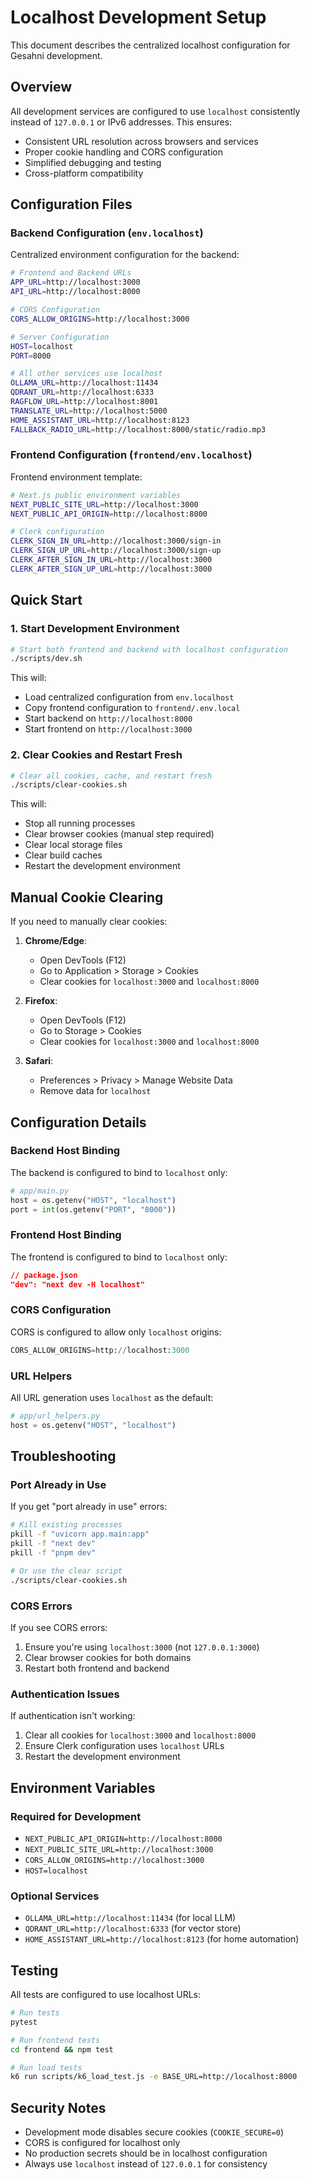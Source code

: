 # Localhost Development Setup

This document describes the centralized localhost configuration for Gesahni development.

## Overview

All development services are configured to use `localhost` consistently instead of `127.0.0.1` or IPv6 addresses. This ensures:

- Consistent URL resolution across browsers and services
- Proper cookie handling and CORS configuration
- Simplified debugging and testing
- Cross-platform compatibility

## Configuration Files

### Backend Configuration (`env.localhost`)

Centralized environment configuration for the backend:

```bash
# Frontend and Backend URLs
APP_URL=http://localhost:3000
API_URL=http://localhost:8000

# CORS Configuration
CORS_ALLOW_ORIGINS=http://localhost:3000

# Server Configuration
HOST=localhost
PORT=8000

# All other services use localhost
OLLAMA_URL=http://localhost:11434
QDRANT_URL=http://localhost:6333
RAGFLOW_URL=http://localhost:8001
TRANSLATE_URL=http://localhost:5000
HOME_ASSISTANT_URL=http://localhost:8123
FALLBACK_RADIO_URL=http://localhost:8000/static/radio.mp3
```

### Frontend Configuration (`frontend/env.localhost`)

Frontend environment template:

```bash
# Next.js public environment variables
NEXT_PUBLIC_SITE_URL=http://localhost:3000
NEXT_PUBLIC_API_ORIGIN=http://localhost:8000

# Clerk configuration
CLERK_SIGN_IN_URL=http://localhost:3000/sign-in
CLERK_SIGN_UP_URL=http://localhost:3000/sign-up
CLERK_AFTER_SIGN_IN_URL=http://localhost:3000
CLERK_AFTER_SIGN_UP_URL=http://localhost:3000
```

## Quick Start

### 1. Start Development Environment

```bash
# Start both frontend and backend with localhost configuration
./scripts/dev.sh
```

This will:
- Load centralized configuration from `env.localhost`
- Copy frontend configuration to `frontend/.env.local`
- Start backend on `http://localhost:8000`
- Start frontend on `http://localhost:3000`

### 2. Clear Cookies and Restart Fresh

```bash
# Clear all cookies, cache, and restart fresh
./scripts/clear-cookies.sh
```

This will:
- Stop all running processes
- Clear browser cookies (manual step required)
- Clear local storage files
- Clear build caches
- Restart the development environment

## Manual Cookie Clearing

If you need to manually clear cookies:

1. **Chrome/Edge**:
   - Open DevTools (F12)
   - Go to Application > Storage > Cookies
   - Clear cookies for `localhost:3000` and `localhost:8000`

2. **Firefox**:
   - Open DevTools (F12)
   - Go to Storage > Cookies
   - Clear cookies for `localhost:3000` and `localhost:8000`

3. **Safari**:
   - Preferences > Privacy > Manage Website Data
   - Remove data for `localhost`

## Configuration Details

### Backend Host Binding

The backend is configured to bind to `localhost` only:

```python
# app/main.py
host = os.getenv("HOST", "localhost")
port = int(os.getenv("PORT", "8000"))
```

### Frontend Host Binding

The frontend is configured to bind to `localhost` only:

```json
// package.json
"dev": "next dev -H localhost"
```

### CORS Configuration

CORS is configured to allow only `localhost` origins:

```python
CORS_ALLOW_ORIGINS=http://localhost:3000
```

### URL Helpers

All URL generation uses `localhost` as the default:

```python
# app/url_helpers.py
host = os.getenv("HOST", "localhost")
```

## Troubleshooting

### Port Already in Use

If you get "port already in use" errors:

```bash
# Kill existing processes
pkill -f "uvicorn app.main:app"
pkill -f "next dev"
pkill -f "pnpm dev"

# Or use the clear script
./scripts/clear-cookies.sh
```

### CORS Errors

If you see CORS errors:

1. Ensure you're using `localhost:3000` (not `127.0.0.1:3000`)
2. Clear browser cookies for both domains
3. Restart both frontend and backend

### Authentication Issues

If authentication isn't working:

1. Clear all cookies for `localhost:3000` and `localhost:8000`
2. Ensure Clerk configuration uses `localhost` URLs
3. Restart the development environment

## Environment Variables

### Required for Development

- `NEXT_PUBLIC_API_ORIGIN=http://localhost:8000`
- `NEXT_PUBLIC_SITE_URL=http://localhost:3000`
- `CORS_ALLOW_ORIGINS=http://localhost:3000`
- `HOST=localhost`

### Optional Services

- `OLLAMA_URL=http://localhost:11434` (for local LLM)
- `QDRANT_URL=http://localhost:6333` (for vector store)
- `HOME_ASSISTANT_URL=http://localhost:8123` (for home automation)

## Testing

All tests are configured to use localhost URLs:

```bash
# Run tests
pytest

# Run frontend tests
cd frontend && npm test

# Run load tests
k6 run scripts/k6_load_test.js -e BASE_URL=http://localhost:8000
```

## Security Notes

- Development mode disables secure cookies (`COOKIE_SECURE=0`)
- CORS is configured for localhost only
- No production secrets should be in localhost configuration
- Always use `localhost` instead of `127.0.0.1` for consistency
